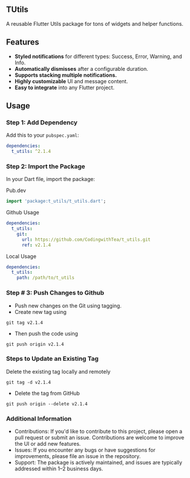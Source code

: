 ## TUtils

A reusable Flutter Utils package for tons of widgets and helper functions.

## Features

- **Styled notifications** for different types: Success, Error, Warning, and Info.
- **Automatically dismisses** after a configurable duration.
- **Supports stacking multiple notifications.**
- **Highly customizable** UI and message content.
- **Easy to integrate** into any Flutter project.

## Usage

### Step 1: Add Dependency

Add this to your `pubspec.yaml`:

```yaml
dependencies:
  t_utils: ^2.1.4
```

### Step 2: Import the Package

In your Dart file, import the package:

Pub.dev

```dart
import 'package:t_utils/t_utils.dart';
```

Github Usage

```yaml
dependencies:
  t_utils:
    git:
      url: https://github.com/CodingwithTea/t_utils.git
      ref: v2.1.4
```

Local Usage

```yaml
dependencies:
  t_utils:
    path: /path/to/t_utils
```

### Step # 3: Push Changes to Github

- Push new changes on the Git using tagging.
- Create new tag using

```shell
git tag v2.1.4
```

- Then push the code using

```shell
git push origin v2.1.4
```


### Steps to Update an Existing Tag
Delete the existing tag locally and remotely

```shell 
git tag -d v2.1.4
```
- Delete the tag from GitHub
```shell
git push origin --delete v2.1.4
``` 



### Additional Information

- Contributions: If you'd like to contribute to this project, please open a pull request or submit
  an issue. Contributions are welcome to improve the UI or add new features.
- Issues: If you encounter any bugs or have suggestions for improvements, please file an issue in
  the repository.
- Support: The package is actively maintained, and issues are typically addressed within 1–2
  business days.
